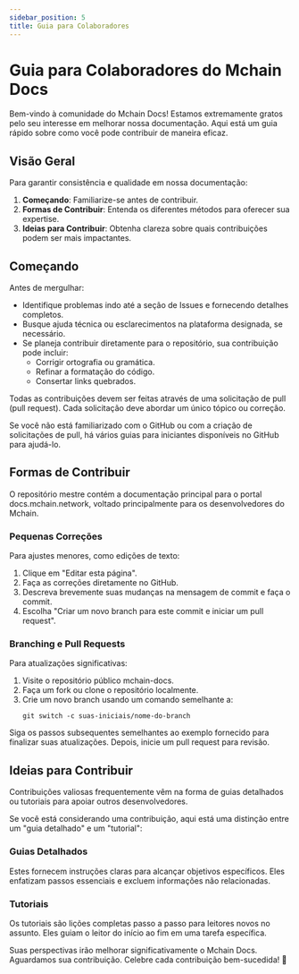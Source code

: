 ```yaml
---
sidebar_position: 5
title: Guia para Colaboradores
---
```


# Guia para Colaboradores do Mchain Docs

Bem-vindo à comunidade do Mchain Docs! Estamos extremamente gratos pelo seu interesse em melhorar nossa documentação. Aqui está um guia rápido sobre como você pode contribuir de maneira eficaz.

## Visão Geral

Para garantir consistência e qualidade em nossa documentação:

1. **Começando**: Familiarize-se antes de contribuir.
2. **Formas de Contribuir**: Entenda os diferentes métodos para oferecer sua expertise.
3. **Ideias para Contribuir**: Obtenha clareza sobre quais contribuições podem ser mais impactantes.

## Começando

Antes de mergulhar:

- Identifique problemas indo até a seção de Issues e fornecendo detalhes completos.
- Busque ajuda técnica ou esclarecimentos na plataforma designada, se necessário.
- Se planeja contribuir diretamente para o repositório, sua contribuição pode incluir:
  - Corrigir ortografia ou gramática.
  - Refinar a formatação do código.
  - Consertar links quebrados.

Todas as contribuições devem ser feitas através de uma solicitação de pull (pull request). Cada solicitação deve abordar um único tópico ou correção.

Se você não está familiarizado com o GitHub ou com a criação de solicitações de pull, há vários guias para iniciantes disponíveis no GitHub para ajudá-lo.

## Formas de Contribuir

O repositório mestre contém a documentação principal para o portal docs.mchain.network, voltado principalmente para os desenvolvedores do Mchain.

### Pequenas Correções

Para ajustes menores, como edições de texto:

1. Clique em "Editar esta página".
2. Faça as correções diretamente no GitHub.
3. Descreva brevemente suas mudanças na mensagem de commit e faça o commit.
4. Escolha "Criar um novo branch para este commit e iniciar um pull request".

### Branching e Pull Requests

Para atualizações significativas:

1. Visite o repositório público mchain-docs.
2. Faça um fork ou clone o repositório localmente.
3. Crie um novo branch usando um comando semelhante a:
   ```
   git switch -c suas-iniciais/nome-do-branch
   ```

Siga os passos subsequentes semelhantes ao exemplo fornecido para finalizar suas atualizações. Depois, inicie um pull request para revisão.

## Ideias para Contribuir

Contribuições valiosas frequentemente vêm na forma de guias detalhados ou tutoriais para apoiar outros desenvolvedores.

Se você está considerando uma contribuição, aqui está uma distinção entre um "guia detalhado" e um "tutorial":

### Guias Detalhados

Estes fornecem instruções claras para alcançar objetivos específicos. Eles enfatizam passos essenciais e excluem informações não relacionadas.

### Tutoriais

Os tutoriais são lições completas passo a passo para leitores novos no assunto. Eles guiam o leitor do início ao fim em uma tarefa específica.

Suas perspectivas irão melhorar significativamente o Mchain Docs. Aguardamos sua contribuição. Celebre cada contribuição bem-sucedida! 🚀
